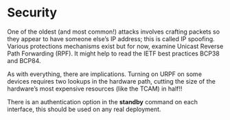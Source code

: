 # Security

One of the oldest (and most common!) attacks involves crafting packets so they appear to have someone else’s IP address; this is called IP spoofing. Various protections mechanisms exist but for now, examine Unicast Reverse Path Forwarding (RPF). It might help to read the IETF best practices BCP38 and BCP84.

As with everything, there are implications. Turning on URPF on some devices requires two lookups in the hardware path, cutting the size of the hardware’s most expensive resources (like the TCAM) in half!!

There is an authentication option in the **standby** command on each interface, this should be used on any real deployment.
